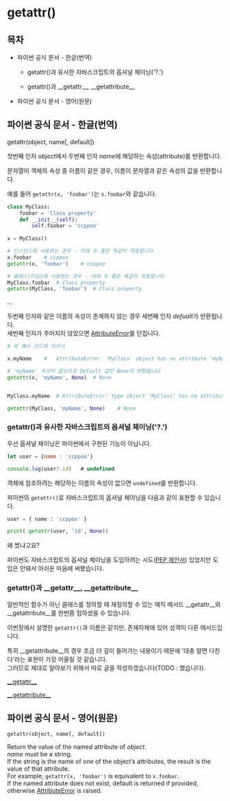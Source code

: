 # getattr()

## 목차

* 파이썬 공식 문서 - 한글(번역)
    
    * getattr()과 유사한 자바스크립트의 옵셔널 체이닝('?.') 

    * getattr()과 \_\_getattr\_\_, \_\_getattribute\_\_
            
* 파이썬 공식 문서 - 영어(원문)

## 파이썬 공식 문서 - 한글(번역)

getattr(object, name[, default])

첫번째 인자 *object*에서 두번째 인자 *name*에 해당하는 속성(attribute)를 반환합니다.

문자열이 객체의 속성 중 이름이 같은 경우, 이름이 문자열과 같은 속성의 값을 반환합니다.

예를 들어 `getattr(x, 'foobar')`는 `x.foobar`와 같습니다.

```python
class MyClass:
    foobar = 'Class property'
    def __init__(self):
        self.foobar = 'ccppoo'
        
x = MyClass()

# 인스턴스에 사용하는 경우 - 아래 두 줄은 똑같이 작동합니다
x.foobar    # ccppoo
getattr(x, 'foobar')    # ccppoo

# 클래스(타입)에 사용하는 경우 - 아래 두 줄은 똑같이 작동합니다
MyClass.foobar  # Class property
getattr(MyClass, 'foobar')  # Class property
```

...

두번째 인자와 같은 이름의 속성이 존재하지 않는 경우 세번째 인자 *defualt*가 반환됩니다.<br>
세번째 인자가 주어지지 않았으면 [AttributeError](https://docs.python.org/3/library/exceptions.html#AttributeError)를 던집니다.

```python
# 위 예시 코드에 이어서 

x.myName    #   AttributeError: 'MyClass' object has no attribute 'myName'

# 'myName' 속성이 없으므로 Default 값인 None이 반환됩니다
getattr(x, 'myName', None)  # None


MyClass.myName  # AttributeError: type object 'MyClass' has no attribute 'myName'

getattr(MyClass, 'myName', None)    # None
```

### getattr()과 유사한 자바스크립트의 옵셔널 체이닝('?.') 

우선 옵셔널 체이닝은 파이썬에서 구현된 기능이 아닙니다.

```javascript
let user = {name : 'ccppoo'}

console.log(user?.id)   # undefined
```

객체에 참조하려는 해당하는 이름의 속성이 없으면 `undefined`를 반환합니다.

파이썬의 `getattr()`로 자바스크립트의 옵셔널 체이닝을 다음과 같이 표현할 수 있습니다.

```python
user = { name : 'ccppoo' }

print( getattr(user, 'id', None))
```

왜 썼냐고요?

파이썬도 자바스크립트의 옵셔널 체이닝을 도입하려는 시도([PEP 제안서](https://www.python.org/dev/peps/pep-0505/)) 
있었지만 도입은 안돼서 아쉬운 마음에 써봤습니다.

### getattr()과 \_\_getattr\_\_, \_\_getattribute\_\_

일반적인 함수가 아닌 클래스를 정의할 때 재정의할 수 있는 매직 메서드 \_\_getattr\_\_와 \_\_getattribute\_\_를 한번쯤 접하셨을 수 있습니다.

이번장에서 설명한 `getattr()`과 이름은 같지만, 존재자체에 있어 성격이 다른 메서드입니다.

특히 \_\_getattribute\_\_의 경우 조금 더 깊이 들어가는 내용이기 때문에 '대충 알면 다친다'라는 표현이 가장 어올릴 것 같습니다.<br>
그러므로 제대로 알아보기 위해서 따로 글을 작성하겠습니다(TODO : 했습니다).

[\_\_getattr\_\_]()

[\_\_getattribute\_\_]()

## 파이썬 공식 문서 - 영어(원문)

`getattr(object, name[, default])`

Return the value of the named attribute of *object*.<br>
*name* must be a string.<br>
If the string is the name of one of the object’s attributes, the result is the value of that attribute.<br>
For example, `getattr(x, 'foobar')` is equivalent to `x.foobar`.<br>
If the named attribute does not exist, default is returned if provided, otherwise [AttributeError](https://docs.python.org/3/library/exceptions.html#AttributeError) is raised.
